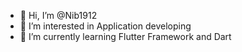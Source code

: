 - 👋 Hi, I’m @Nib1912
- 👀 I’m interested in  Application developing
- 🌱 I’m currently learning Flutter Framework and Dart


<!---
Nib1912/Nib1912 is a ✨ special ✨ repository because its `README.md` (this file) appears on your GitHub profile.
You can click the Preview link to take a look at your changes.
--->
